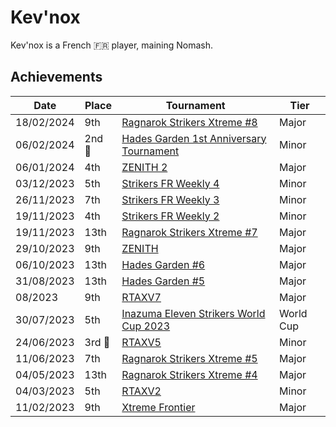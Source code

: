 # Kev'nox

Kev'nox is a French :fr: player, maining Nomash.

## Achievements

|Date|Place|Tournament|Tier|
|-|-|-|-|
| 18/02/2024 | 9th |[Ragnarok Strikers Xtreme #8](../../tournaments/ragna/ragnax8.md) | Major |
| 06/02/2024 |2nd :2nd_place_medal:| [Hades Garden 1st Anniversary Tournament](../../tournaments/hg/hganni.md) | Minor |
| 06/01/2024 | 4th | [ZENITH 2](../../tournaments/misc/zenith2.md) | Major |
| 03/12/2023 | 5th |[Strikers FR Weekly 4](../../tournaments/weeklies/weekly4.md) | Minor |
| 26/11/2023 | 7th | [Strikers FR Weekly 3](../../tournaments/weeklies/weekly3.md) | Minor |
| 19/11/2023 | 4th | [Strikers FR Weekly 2](../../tournaments/weeklies/weekly2.md) | Minor |
| 19/11/2023 | 13th | [Ragnarok Strikers Xtreme #7](../../tournaments/ragna/ragnax7.md) | Major |
| 29/10/2023 | 9th | [ZENITH](../../tournaments/misc/zenith1.md) | Major |
| 06/10/2023 | 13th | [Hades Garden #6](../../tournaments/hg/hg6.md) | Major |
| 31/08/2023 | 13th | [Hades Garden #5](../../tournaments/hg/hg5.md) | Major |
| 08/2023 | 9th | [RTAXV7](../../tournaments/rtaxv/rtaxv7.md) | Major |
| 30/07/2023 | 5th | [Inazuma Eleven Strikers World Cup 2023](../../tournaments/worldcup23.md) | World Cup |
| 24/06/2023 |3rd :3rd_place_medal: | [RTAXV5](../../tournaments/rtaxv/rtaxv5.md) | Minor |
| 11/06/2023 | 7th | [Ragnarok Strikers Xtreme #5](../../tournaments/ragna/ragnax5.md) | Major |
| 04/05/2023 | 13th | [Ragnarok Strikers Xtreme #4](../../tournaments/ragna/ragnax4.md) | Major |
| 04/03/2023 | 5th | [RTAXV2](../../tournaments/rtaxv/rtaxv2.md) | Minor |
| 11/02/2023 | 9th | [Xtreme Frontier](../../tournaments/sf/xf.md) | Major |
